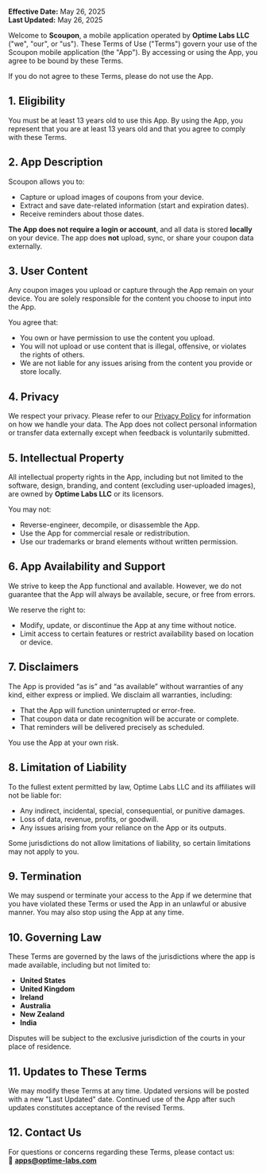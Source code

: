 **Effective Date:** May 26, 2025  
**Last Updated:** May 26, 2025

Welcome to **Scoupon**, a mobile application operated by **Optime Labs LLC** ("we", "our", or "us"). These Terms of Use ("Terms") govern your use of the Scoupon mobile application (the "App"). By accessing or using the App, you agree to be bound by these Terms.

If you do not agree to these Terms, please do not use the App.


## 1. Eligibility

You must be at least 13 years old to use this App. By using the App, you represent that you are at least 13 years old and that you agree to comply with these Terms.


## 2. App Description

Scoupon allows you to:

- Capture or upload images of coupons from your device.
- Extract and save date-related information (start and expiration dates).
- Receive reminders about those dates.

**The App does not require a login or account**, and all data is stored **locally** on your device. The app does **not** upload, sync, or share your coupon data externally.


## 3. User Content

Any coupon images you upload or capture through the App remain on your device. You are solely responsible for the content you choose to input into the App.

You agree that:

- You own or have permission to use the content you upload.
- You will not upload or use content that is illegal, offensive, or violates the rights of others.
- We are not liable for any issues arising from the content you provide or store locally.


## 4. Privacy

We respect your privacy. Please refer to our [Privacy Policy](#) for information on how we handle your data. The App does not collect personal information or transfer data externally except when feedback is voluntarily submitted.


## 5. Intellectual Property

All intellectual property rights in the App, including but not limited to the software, design, branding, and content (excluding user-uploaded images), are owned by **Optime Labs LLC** or its licensors.

You may not:

- Reverse-engineer, decompile, or disassemble the App.
- Use the App for commercial resale or redistribution.
- Use our trademarks or brand elements without written permission.


## 6. App Availability and Support

We strive to keep the App functional and available. However, we do not guarantee that the App will always be available, secure, or free from errors.

We reserve the right to:

- Modify, update, or discontinue the App at any time without notice.
- Limit access to certain features or restrict availability based on location or device.


## 7. Disclaimers

The App is provided “as is” and “as available” without warranties of any kind, either express or implied. We disclaim all warranties, including:

- That the App will function uninterrupted or error-free.
- That coupon data or date recognition will be accurate or complete.
- That reminders will be delivered precisely as scheduled.

You use the App at your own risk.


## 8. Limitation of Liability

To the fullest extent permitted by law, Optime Labs LLC and its affiliates will not be liable for:

- Any indirect, incidental, special, consequential, or punitive damages.
- Loss of data, revenue, profits, or goodwill.
- Any issues arising from your reliance on the App or its outputs.

Some jurisdictions do not allow limitations of liability, so certain limitations may not apply to you.


## 9. Termination

We may suspend or terminate your access to the App if we determine that you have violated these Terms or used the App in an unlawful or abusive manner. You may also stop using the App at any time.


## 10. Governing Law

These Terms are governed by the laws of the jurisdictions where the app is made available, including but not limited to:

- **United States** 
- **United Kingdom**
- **Ireland**
- **Australia**
- **New Zealand**
- **India**

Disputes will be subject to the exclusive jurisdiction of the courts in your place of residence.


## 11. Updates to These Terms

We may modify these Terms at any time. Updated versions will be posted with a new "Last Updated" date. Continued use of the App after such updates constitutes acceptance of the revised Terms.


## 12. Contact Us

For questions or concerns regarding these Terms, please contact us:  
📧 **apps@optime-labs.com**
